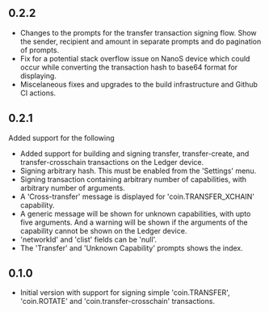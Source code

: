 ## 0.2.2

* Changes to the prompts for the transfer transaction signing flow. Show the sender, recipient and amount in separate prompts and do pagination of prompts.
* Fix for a potential stack overflow issue on NanoS device which could occur while converting the transaction hash to base64 format for displaying.
* Miscelaneous fixes and upgrades to the build infrastructure and Github CI actions.

## 0.2.1

Added support for the following

* Added support for building and signing transfer, transfer-create, and transfer-crosschain transactions on the Ledger device.
* Signing arbitrary hash. This must be enabled from the 'Settings' menu.
* Signing transaction containing arbitrary number of capabilities, with arbitrary number of arguments.
* A 'Cross-transfer' message is displayed for 'coin.TRANSFER_XCHAIN' capability.
* A generic message will be shown for unknown capabilities, with upto five arguments.
  And a warning will be shown if the arguments of the capability cannot be shown on the Ledger device.
* 'networkId' and 'clist' fields can be 'null'.
* The 'Transfer' and 'Unknown Capability' prompts shows the index.

## 0.1.0

* Initial version with support for signing simple 'coin.TRANSFER', 'coin.ROTATE' and 'coin.transfer-crosschain' transactions.
